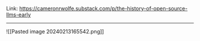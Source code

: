 Link: https://cameronrwolfe.substack.com/p/the-history-of-open-source-llms-early

-----
![[Pasted image 20240213165542.png]]















